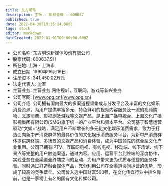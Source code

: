 ```yaml
---
title: 东方明珠
description: 主板 - 影视音像 - 600637
published: true
date: 2022-04-30T19:35:14.000Z
tags: stock
editor: markdown
dateCreated: 2022-01-01T00:00:00.000Z
---
```


- 公司名称: 东方明珠新媒体股份有限公司
- 股票代码: 600637.SH
- 所在地: 上海 - 上海市
- 成立日期: 1990年06月16日
- 注册资本: 341,450.02万元
- 法定代表人: 沈军
- 主营业务: 主营业务:网络视听，互联网，游戏等新兴业务
- 公司官网: [www.opg.cn](www.opg.cn)
- 公司介绍: 公司拥有国内最大的多渠道视频集成与分发平台及丰富的文化娱乐消费资源，为用户提供丰富多元、特色鲜明的视频内容服务及一流的视频购物、文旅消费、影视剧及游戏等文娱产品，是上海广播电视台、上海文化广播影视集团有限公司(SMG)旗下统一的产业平台和资本平台。公司基于智慧运营驱动“文娱+”战略，满足用户不断增长的多元化文化娱乐消费需求，致力于打造面向新中产消费群体的最具价值的文化娱乐消费服务平台，为新中产消费群体提供跨终端、多场景的文娱产品和消费体验，成为中国领先的综合型文化产业集团。公司已拥有IPTV、互联网电视、有线电视、移动端、线下场馆、线下景点等完整的用户触达渠道，通过内容、应用、运营平台到终端的深度协作，实现业务在全渠道全终端之间的互动，为用户带来更为优质与便捷的服务体验。同时通过打造融合媒体产品，充分利用公司在全渠道协同运营的优势，形成了较高的竞争壁垒。公司曾入选中国财富500强，在文化传媒行业中排名靠前，也是一家榜上有名的国有文化传媒公司。


